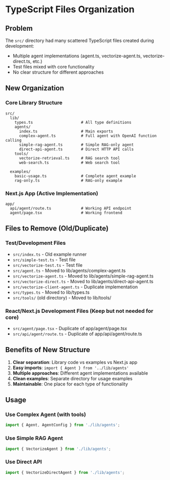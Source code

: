 # TypeScript Files Organization

## Problem
The `src/` directory had many scattered TypeScript files created during development:
- Multiple agent implementations (agent.ts, vectorize-agent.ts, vectorize-direct.ts, etc.)
- Test files mixed with core functionality
- No clear structure for different approaches

## New Organization

### Core Library Structure
```
src/
  lib/
    types.ts                     # All type definitions
    agents/
      index.ts                   # Main exports
      complex-agent.ts           # Full agent with OpenAI function calling
      simple-rag-agent.ts        # Simple RAG-only agent
      direct-api-agent.ts        # Direct HTTP API calls
    tools/
      vectorize-retrieval.ts     # RAG search tool
      web-search.ts              # Web search tool
  
  examples/
    basic-usage.ts               # Complete agent example
    rag-only.ts                  # RAG-only example
```

### Next.js App (Active Implementation)
```
app/
  api/agent/route.ts             # Working API endpoint
  agent/page.tsx                 # Working frontend
```

## Files to Remove (Old/Duplicate)

### Test/Development Files
- `src/index.ts` - Old example runner
- `src/simple-test.ts` - Test file
- `src/vectorize-test.ts` - Test file
- `src/agent.ts` - Moved to lib/agents/complex-agent.ts
- `src/vectorize-agent.ts` - Moved to lib/agents/simple-rag-agent.ts
- `src/vectorize-direct.ts` - Moved to lib/agents/direct-api-agent.ts
- `src/vectorize-client-agent.ts` - Duplicate implementation
- `src/types.ts` - Moved to lib/types.ts
- `src/tools/` (old directory) - Moved to lib/tools/

### React/Next.js Development Files (Keep but not needed for core)
- `src/agent/page.tsx` - Duplicate of app/agent/page.tsx
- `src/api/agent/route.ts` - Duplicate of app/api/agent/route.ts

## Benefits of New Structure

1. **Clear separation**: Library code vs examples vs Next.js app
2. **Easy imports**: `import { Agent } from '../lib/agents'`
3. **Multiple approaches**: Different agent implementations available
4. **Clean examples**: Separate directory for usage examples
5. **Maintainable**: One place for each type of functionality

## Usage

### Use Complex Agent (with tools)
```typescript
import { Agent, AgentConfig } from './lib/agents';
```

### Use Simple RAG Agent
```typescript
import { VectorizeAgent } from './lib/agents';
```

### Use Direct API
```typescript
import { VectorizeDirectAgent } from './lib/agents';
``` 